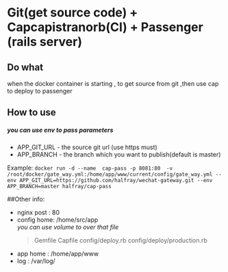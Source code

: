 # Git(get source code) + Capcapistranorb(CI) + Passenger (rails server) 
## Do what
when the docker container is starting , to get source from git ,then use cap to deploy to passenger

## How to use
##### you can use env to pass parameters
* APP_GIT_URL - the source git url (use https must)
* APP_BRANCH - the branch which you want to publish(default is master)

Example:
`docker run -d --name  cap-pass -p 8081:80  -v /root/docker/gate_way.yml:/home/app/www/current/config/gate_way.yml --env APP_GIT_URL=https://github.com/halfray/wechat-gateway.git --env APP_BRANCH=master halfray/cap-pass`

##Other info:
* nginx post : 80
* config home: /home/src/app	
*you can use volume to over that file*
	>Gemfile
	>Capfile
	>config/deploy.rb
	>config/deploy/production.rb
* app home   : /home/app/www 
* log 	   : /var/log/ 

